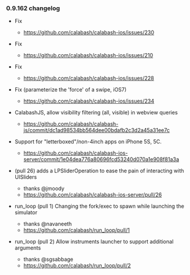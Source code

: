 ### 0.9.162 changelog

* Fix
  - https://github.com/calabash/calabash-ios/issues/230
* Fix
  - https://github.com/calabash/calabash-ios/issues/210
* Fix
  - https://github.com/calabash/calabash-ios/issues/228

* Fix (parameterize the 'force' of a swipe, iOS7)
  - https://github.com/calabash/calabash-ios/issues/234

* CalabashJS, allow visibility filtering (all, visible) in webview queries
  - https://github.com/calabash/calabash-js/commit/dc1ad98534bb564dee00bdafb2c3d2a45a31ee7c

* Support for "letterboxed"/non-4inch apps on iPhone 5S, 5C.
  - https://github.com/calabash/calabash-ios-server/commit/1e04dea776a80696fcd53240d070a1e908f81a3a

* (pull 26) adds a LPSliderOperation to ease the pain of interacting with UISliders
  - thanks @jmoody
  - https://github.com/calabash/calabash-ios-server/pull/26


* run_loop (pull 1) Changing the fork/exec to spawn while launching the simulator
  - thanks @navaneeth
  - https://github.com/calabash/run_loop/pull/1

* run_loop (pull 2) Allow instruments launcher to support additional arguments
  - thanks @sgsabbage
  - https://github.com/calabash/run_loop/pull/2
